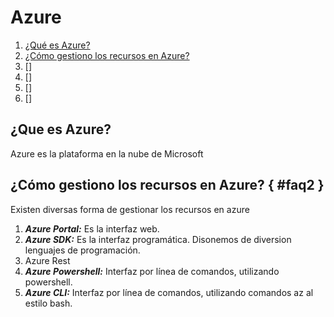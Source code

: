 # Azure  

1. [¿Qué es Azure?](#faq1)
2. [¿Cómo gestiono los recursos en Azure?](#faq2)
3. []
4. []
5. []
6. []




## ¿Que es Azure?

Azure es la plataforma en la nube de Microsoft

## ¿Cómo gestiono los recursos en Azure? { #faq2 }

Existen diversas forma de gestionar los recursos en azure
1. ***Azure Portal:*** Es la interfaz web.
2. ***Azure SDK:*** Es la interfaz programática. Disonemos de diversion lenguajes de programación.
3. Azure Rest
4. ***Azure Powershell:*** Interfaz por línea de comandos, utilizando powershell.
5. ***Azure CLI:*** Interfaz por línea de comandos, utilizando comandos az al estilo bash.
